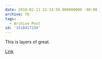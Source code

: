 ```yaml
---
date: 2018-02-11 22:33:59.000000000 -08:00
archive: fb
tags: 
  - Archive Post
id: '1518417239'
---
```


This is layers of great.

[Link](https://github.com/kelseyhightower/nocode)
